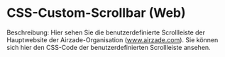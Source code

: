 # CSS-Custom-Scrollbar (Web)

Beschreibung: Hier sehen Sie die benutzerdefinierte Scrollleiste der Hauptwebsite der Airzade-Organisation (www.airzade.com). Sie können sich hier den CSS-Code der benutzerdefinierten Scrollleiste ansehen.
